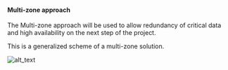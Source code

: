 #### Multi-zone approach
The Multi-zone approach will be used to allow redundancy of critical data and high availability on the next step of the project.

This is a generalized scheme of a multi-zone solution.

![alt_text](images/image7.png "image_tooltip")